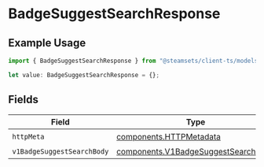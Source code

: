 # BadgeSuggestSearchResponse

## Example Usage

```typescript
import { BadgeSuggestSearchResponse } from "@steamsets/client-ts/models/operations";

let value: BadgeSuggestSearchResponse = {};
```

## Fields

| Field                                                                                      | Type                                                                                       | Required                                                                                   | Description                                                                                |
| ------------------------------------------------------------------------------------------ | ------------------------------------------------------------------------------------------ | ------------------------------------------------------------------------------------------ | ------------------------------------------------------------------------------------------ |
| `httpMeta`                                                                                 | [components.HTTPMetadata](../../models/components/httpmetadata.md)                         | :heavy_check_mark:                                                                         | N/A                                                                                        |
| `v1BadgeSuggestSearchBody`                                                                 | [components.V1BadgeSuggestSearchBody](../../models/components/v1badgesuggestsearchbody.md) | :heavy_minus_sign:                                                                         | OK                                                                                         |